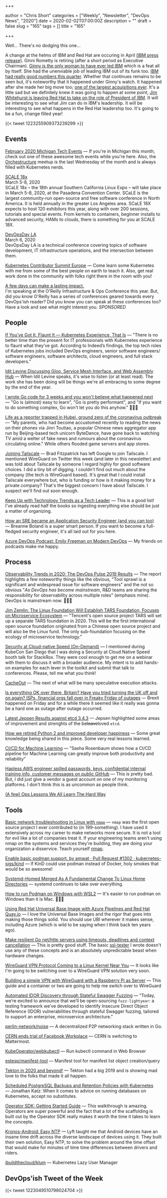 +++

author = "Chris Short"
categories = ["Weekly", "Newsletter", "DevOps News", "2020"]
date = 2020-02-02T07:00:00Z
description = ""
draft = false
slug = "165"
tags = []
title = "165"

+++

Well... There's no dodging this one...

A change at the helms of IBM and Red Hat are occuring in April [(IBM press release)](https://newsroom.ibm.com/2020-01-30-Arvind-Krishna-Elected-IBM-Chief-Executive-Officer). Ginni Rometty is retiring (after a short period as Executive Chairman). [Ginny is the only woman to have ever led IBM](https://www.washingtonpost.com/business/technology/ibm-ceos-over-the-century-first-and-only-woman-is-leaving/2020/01/30/643d0b86-43b6-11ea-99c7-1dfd4241a2fe_story.html) which is a feat all by itself. She had the unenviable job of leading IBM out of its funk too. [IBM had really good numbers this quarter](https://www.fool.com/investing/2020/01/29/ibm-is-big-blue-set-for-sustained-growth.aspx). Whether that continues remains to be seen but, it's noteworthy that it happened under Ginny's watch. It happened after she made her big move too; [one of the largest acquisitions ever](https://devopsish.com/ibm-red-hat-acquisition-index/). It's a little sad but we definitely knew it was going to happen at some point, [Jim Whitehurst is leaving Red Hat to take on the role of President of IBM](https://www.forbes.com/sites/jonobacon/2020/01/31/jim-whitehurst-becomes-president-of-ibm-why-he-gets-culture/#7a3611146394). It will be interesting to see what Jim can do in IBM's leadership. It will be interesting to see what happens in the Red Hat leadership too. It's going to be a fun, change filled year!

{{< tweet 1223255909373239299 >}}

## Events

[February 2020 Michigan Tech Events](https://cronicle.press/2020/01/27/february-2020-michigan-tech-events/) — If you're in Michigan this month, check out one of these awesome tech events while you're here. Also, the [Orchestructure](https://orchestructure.io/) meetup is the last Wednesday of the month and is always filled with Kubernetes nerds.

[SCALE 18x](https://www.socallinuxexpo.org)  
March 5-8, 2020  
SCaLE 18x – the 18th annual Southern California Linux Expo – will take place in March 5-8, 2020, at the Pasadena Convention Center. SCaLE is the largest community-run open-source and free software conference in North America. It is held annually in the greater Los Angeles area. SCaLE 18X expects to host 120 exhibitors this year, along with over 200 sessions, tutorials and special events. From kernels to containers, beginner installs to advanced security, HAMs to clouds, there is something for you at SCALE 18X.

[DevOpsDay LA](https://devopsdays.org/events/2020-los-angeles/)  
March 6, 2020  
DevOpsDay LA is a technical conference covering topics of software development, IT infrastructure operations, and the intersection between them.

[Kubernetes Contributor Summit Europe](https://events.linuxfoundation.org/kubernetes-contributor-summit-europe/) — Come learn some Kubernetes with me from some of the best people on earth to teach it. Also, get real work done in the community with folks right there in the room with you!

[A few days can make a lasting impact.](https://www.oreilly.com/pub/cpc/295841)  
I'm speaking at the O'Reilly Infrastructure & Ops Conference this year. But, did you know O'Reilly has a series of conferences geared towards every DevOps'ish reader? Did you know you can speak at these conferences too? Have a look and see what might interest you. *SPONSORED*

## People

[If You’ve Got It, Flaunt It — Kubernetes Experience, That Is](https://www.sdxcentral.com/articles/news/if-youve-got-it-flaunt-it-kubernetes-experience-that-is/2020/01/) — "There is no better time than the present for IT professionals with Kubernetes experience to flaunt what they’ve got. According to Indeed’s findings, the top tech roles of Kubernetes jobs included DevOps engineers, senior software engineers/ software engineers, software architects, cloud engineers, and full stack developers."

[Idit Levine Discussing Gloo, Service Mesh Interface, and Web Assembly Hub](https://www.infoq.com/podcasts/gloo-smi-webassembly/) — When Idit Levine speaks, it's wise to listen (or at least read). The work she has been doing will be things we're all embracing to some degree by the end of the year.

[I wrote Go code for 3 weeks and you won't believe what happened next](https://danlark.org/2020/01/31/i-wrote-go-code-for-3-weeks-and-you-wont-believe-what-happened-next/) — "Go is (almost) easy to learn", "Go is pretty performant", and "if you want to do something complex, Go won’t let you do this anyhow." 👀👀👀

[Life as a reporter trapped in Hubei, ground zero of the coronavirus outbreak](https://www.scmp.com/tech/apps-social/article/3048383/life-tech-reporter-trapped-hubei-ground-zero-coronavirus-outbreak) — "My parents, who had become accustomed recently to reading the news on their phones via Jinri Toutiao, a popular Chinese news aggregator app run by Beijing-based tech unicorn ByteDance, have gone back to watching TV amid a welter of fake news and rumours about the coronavirus circulating online." While others flooded game servers and app stores.

[Joining Tailscale](https://bradfitz.com/2020/01/30/joining-tailscale) — Brad Fitzpatrick has left Google to join Tailscale. I mentioned WireGuard on Twitter this week (and later in this newsletter) and was told about Tailscale by someone I regard highly for good software choices. I did a tiny bit of digging. I couldn't find out much about the company (the tech is WireGuard based). It's great that I could install Tailscale everywhere but, who is funding or how is it making money for a private company? That's the biggest concern I have about Tailscale. I suspect we'll find out soon enough.

[Keep Up with Technology Trends as a Tech Leader](https://codingsans.com/blog/keep-up-with-technology-trends) — This is a good list! I've already read half the books so ingesting everything else should be just a matter of organizing.

[How an SRE became an Application Security Engineer (and you can too)](https://breanneboland.com/blog/2020/01/27/how-an-sre-became-an-application-security-engineer-and-you-can-too/) — Breanne Boland is a super smart person. If you want to become a full-fledged security engineer, it's all laid out for you here.

[Azure DevOps Podcast: Emily Freeman on Modern DevOps](http://azuredevopspodcast.clear-measure.com/emily-freeman-on-modern-devops-episode-72) — My friends on podcasts make me happy.

## Process

[Observability Trends in 2020: The DevOps Pulse 2019 Results](https://logz.io/blog/devops-pulse-2019-announcement/) — The report highlights a few noteworthy things like the obvious, "Tool sprawl is a significant and widespread issue for software engineers" and the not so obvious "*As DevOps has become mainstream*, R&D teams are sharing the responsibility for observability across multiple roles" (emphasis mine). DevOps is mainstream now. 🎉🥳👏

[Jim Zemlin: The Linux Foundation Will Establish TARS Foundation, Focuses on Microservice Ecosystem](http://tarscloud.org/feeds/5268217533827955) — "Tencent's open source project TARS will set up a separate TARS foundation in 2020. This will be the first international open source foundation originated from a Chinese open source project and will also be the Linux fund. The only sub-foundation focusing on the ecology of microservice technology."

[Security at Cloud-native Speed (On-Demand)](https://security.stackrox.com/2020_01-Sec-at-C-N-Speed-Webinar_300-Registration-On-Demand.html?LSource=CS&Source=CS) — I mentioned during KubeCon San Diego that I was doing a Security at Cloud Native Speed booth talk for StackRox. They were cool enough to get me on a webinar with them to discuss it with a broader audience. My intent is to add hands-on examples for each lever in the toolkit and submit that talk to conferences. Please, tell me what you think!

[CacheOut](https://cacheoutattack.com/) — The next of what will be many speculative execution attacks.

[Is everything OK over there, Britain? Have you tried turning the UK off and on again? ISPs, financial orgs fall over in Freaky Friday of outages](https://www.theregister.co.uk/2020/01/31/uk_internet_outages/) — Brexit happened on Friday and for a while there it seemed like it really was gonna be a hard one as outage after outage occurred.

[Latest Jepsen Results against etcd 3.4.3](https://etcd.io/blog/jepsen-343-results/) — Jepsen highlighted some areas of improvement and strenghts of the be~~loave~~loved `etcd`.

[How we retired Python 2 and improved developer happiness](https://engineering.linkedin.com/blog/2020/how-we-retired-python-2-and-improved-developer-happiness) — Some great knowledge being shared in this piece. Some very real lessons learned.

[CI/CD for Machine Learning](https://www.infoq.com/presentations/ci-cd-ml/) — "Sasha Rosenbaum shows how a CI/CD pipeline for Machine Learning can greatly improve both productivity and reliability"

[Hapless AWS engineer spilled passwords, keys, confidential internal training info, customer messages on public GitHub](https://www.theregister.co.uk/2020/01/23/aws_engineer_credentials_github/) — This is pretty bad. But, I did just give a vendor a guest account on one of my monitoring platforms. I don't think this is as uncommon as people think.

[(A few) Ops Lessons We All Learn The Hard Way](https://www.netmeister.org/blog/ops-lessons.html)

## Tools

[Basic network troubleshooting in Linux with `nmap`](https://www.redhat.com/sysadmin/nmap-troubleshooting) — `nmap` was the first open source project I ever contributed to (in 199-something). I have used it extensively across my career to make networks more secure. It is not a tool for evil like a lot of companies treat it. If your engineering teams aren't using nmap on the systems and services they're building, they are doing your organization a disservice. Teach yourself [nmap](https://nmap.org/).

[Enable basic podman support. by amwat · Pull Request #1302 · kubernetes-sigs/kind](https://github.com/kubernetes-sigs/kind/pull/1302) — If KinD could use podman instead of Docker, holy smokes that would be so awesome!

[Systemd-Homed Merged As A Fundamental Change To Linux Home Directories](https://www.phoronix.com/scan.php?page=news_item&px=Systemd-Homed-Merged) — systemd continues to take over everything.

[How to run Podman on Windows with WSL2](https://www.redhat.com/sysadmin/podman-windows-wsl2) — It's easier to run podman on Windows than it is Mac. 🤔🤔🤔

[Using Red Hat Universal Base Image with Azure Pipelines and Red Hat Quay.io](https://www.redhat.com/en/blog/using-red-hat-universal-base-image-azure-pipelines-and-red-hat-quayio) — I love the Universal Base Images and the rigor that goes into making those things solid. You should use UBI wherever it makes sense, including Azure (which is wild to be saying when I think back ten years ago).

[Make resilient Go net/http servers using timeouts, deadlines and context cancellation](https://ieftimov.com/post/make-resilient-golang-net-http-servers-using-timeouts-deadlines-context-cancellation/) — This is pretty good stuff. The basic [ssl-tester](https://github.com/chris-short/ssl-tester) I wrote doesn't use any of these concepts and is an absolutely unpredictable beast when hardware changes.

[WireGuard VPN Protocol Coming to a Linux Kernel Near You](https://thenewstack.io/wireguard-vpn-protocol-coming-to-a-linux-kernel-near-you/) — It looks like I'm going to be switching over to a WireGuard VPN solution very soon.

[Building a simple VPN with WireGuard with a Raspberry Pi as Server](https://snikt.net/blog/2020/01/29/building-a-simple-vpn-with-wireguard-with-a-raspberry-pi-as-server/) — This guide and a container or two are going to help me switch over to WireGuard

[Automated IDOR Discovery through Stateful Swagger Fuzzing](https://engineeringblog.yelp.com/2020/01/automated-idor-discovery-through-stateful-swagger-fuzzing.html) — "Today, we’re excited to announce that we’ll be open-sourcing `fuzz-lightyear`: a testing framework we’ve developed to identify Insecure Direct Object Reference (IDOR) vulnerabilities through stateful Swagger fuzzing, tailored to support an enterprise, microservice architecture."

[perlin-network/noise](https://github.com/perlin-network/noise) — A decentralized P2P networking stack written in Go.

[CERN ends trial of Facebook Workplace](https://home.cern/news/news/computing/cern-ends-trial-facebook-workplace) — CERN is switching to Mattermost.

[KubeOperator/webkubectl](https://github.com/KubeOperator/webkubectl) — Run kubectl command in Web Browser

[estesp/manifest-tool](https://github.com/estesp/manifest-tool) — Manifest tool for manifest list object creation/query

[Tekton in 2020 and beyond!](https://cd.foundation/blog/2020/01/28/tekton-in-2020-and-beyond/) — Tekton had a big 2019 and is showing mad love to the folks that made it all happen.

[Scheduled PostgreSQL Backups and Retention Policies with Kubernetes](https://info.crunchydata.com/blog/schedule-postgresql-backups-and-retention-with-kubernetes) — Jonathan Katz: When it comes to advice on running databases on Kubernetes, accept no substitutes.

[Operator SDK: Getting Started Guide](https://keithtenzer.com/2020/01/27/openshift-operator-sdk-getting-started-guide/) — This walkthrough is amazing. Operators are super powerful and the fact that a lot of the scaffolding is built out by the Operator SDK really makes it worth the time it takes to learn the concepts.

[Kronos-Android: Easy NTP](https://eng.lyft.com/kronos-android-easy-ntp-d44fd6ece9c5) — Lyft taught me that Android devices have an insane time drift across the diverse landscape of devices using it. They built their own solution, Easy NTP, to solve the problem around the time offset that would make for minutes of time time differences between drivers and riders.

[ibuildthecloud/klum](https://github.com/ibuildthecloud/klum) — Kubernetes Lazy User Manager

## DevOps'ish Tweet of the Week

{{< tweet 1223049510798024704 >}}
